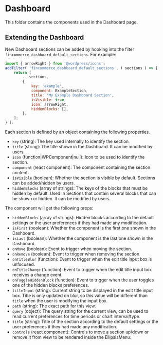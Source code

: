 # Dashboard

This folder contains the components used in the Dashboard page.

## Extending the Dashboard

New Dashboard sections can be added by hooking into the filter `fincommerce_dashboard_default_sections`. For example:

```js
import { arrowRight } from '@wordpress/icons';
addFilter( 'fincommerce_dashboard_default_sections', ( sections ) => {
	return [
		...sections,
		{
			key: 'example',
			component: ExampleSection,
			title: 'My Example Dashboard Section',
			isVisible: true,
			icon: arrowRight,
			hiddenBlocks: [],
		},
	];
} );
```

Each section is defined by an object containing the following properties.

-   `key` (string): The key used internally to identify the section.
-   `title` (string): The title shown in the Dashboard. It can be modified by users.
-   `icon` (function|WPComponent|null): Icon to be used to identify the section.
-   `component` (react component): The component containing the section content.
-   `isVisible` (boolean): Whether the section is visible by default. Sections can be added/hidden by users.
-   `hiddenBlocks` (array of strings): The keys of the blocks that must be hidden by default. Used in Sections that contain several blocks that can be shown or hidden. It can be modified by users.

The component will get the following props:

-   `hiddenBlocks` (array of strings): Hidden blocks according to the default settings or the user preferences if they had made any modification.
-   `isFirst` (boolean): Whether the component is the first one shown in the Dashboard.
-   `isLast` (boolean): Whether the component is the last one shown in the Dashboard.
-   `onMove` (boolean): Event to trigger when moving the section.
-   `onRemove` (boolean): Event to trigger when removing the section.
-   `onTitleBlur` (function): Event to trigger when the edit title input box is unfocused.
-   `onTitleChange` (function): Event to trigger when the edit title input box receives a change event.
-   `onToggleHiddenBlock` (function): Event to trigger when the user toggles one of the hidden blocks preferences.
-   `titleInput` (string): Current string to be displayed in the edit title input box. Title is only updated on blur, so this value will be different than `title` when the user is modifying the input box.
-   `path` (string): The exact path for this view.
-   `query` (object): The query string for the current view, can be used to read current preferences for time periods or chart interval/type.
-   `title` (string): Title of the section according to the default settings or the user preferences if they had made any modification.
-   `controls` (react component): Controls to move a section up/down or remove it from view to be rendered inside the EllipsisMenu.
